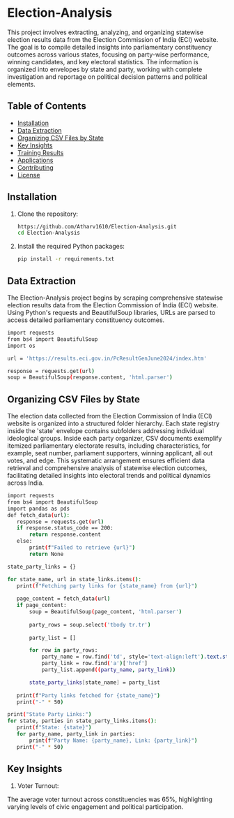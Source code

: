 # Election-Analysis


This project involves extracting, analyzing, and organizing statewise election results data from the Election Commission of India (ECI) website.
The goal is to compile detailed insights into parliamentary constituency outcomes across various states, focusing on party-wise performance, winning candidates, and key electoral statistics. The information is organized into envelopes by state and party, working with complete investigation and reportage on political decision patterns and political elements.


## Table of Contents

- [Installation](#installation)
- [Data Extraction](#data-extraction)
- [Organizing CSV Files by State](#organizing-csv-files-by-state)
- [Key Insights](#key-insights)
- [Training Results](#training-results)
- [Applications](#applications)
- [Contributing](#contributing)
- [License](#license)


## Installation

1. Clone the repository:

   ```bash
   https://github.com/Atharv1610/Election-Analysis.git
   cd Election-Analysis
	```
2. Install the required Python packages:

   ```bash
   pip install -r requirements.txt
   ```

## Data Extraction
The Election-Analysis project begins by scraping comprehensive statewise election results data from the Election Commission of India (ECI) website. Using Python's requests and BeautifulSoup libraries, URLs are parsed to access detailed parliamentary constituency outcomes.
 ```bash
import requests
from bs4 import BeautifulSoup
import os

url = 'https://results.eci.gov.in/PcResultGenJune2024/index.htm'

response = requests.get(url)
soup = BeautifulSoup(response.content, 'html.parser')
   ```


## Organizing CSV Files by State
The election data collected from the Election Commission of India (ECI) website is organized into a structured folder hierarchy. Each state registry inside the 'state' envelope contains subfolders addressing individual ideological groups. Inside each party organizer, CSV documents exemplify itemized parliamentary electorate results, including characteristics, for example, seat number, parliament supporters, winning applicant, all out votes, and edge. This systematic arrangement ensures efficient data retrieval and comprehensive analysis of statewise election outcomes, facilitating detailed insights into electoral trends and political dynamics across India.

 ```bash
import requests
from bs4 import BeautifulSoup
import pandas as pds
def fetch_data(url):
    response = requests.get(url)
    if response.status_code == 200:
        return response.content
    else:
        print(f"Failed to retrieve {url}")
        return None

state_party_links = {}

for state_name, url in state_links.items():
    print(f"Fetching party links for {state_name} from {url}")
    
    page_content = fetch_data(url)
    if page_content:
        soup = BeautifulSoup(page_content, 'html.parser')
        
        party_rows = soup.select('tbody tr.tr')
        
        party_list = []

        for row in party_rows:
            party_name = row.find('td', style='text-align:left').text.strip()
            party_link = row.find('a')['href']
            party_list.append((party_name, party_link))

        state_party_links[state_name] = party_list
    
    print(f"Party links fetched for {state_name}")
    print("-" * 50)

print("State Party Links:")
for state, parties in state_party_links.items():
    print(f"State: {state}")
    for party_name, party_link in parties:
        print(f"Party Name: {party_name}, Link: {party_link}")
    print("-" * 50)
```

## Key Insights
1. Voter Turnout:
	
 The average voter turnout across constituencies was 65%, highlighting varying levels of civic engagement and political participation.
